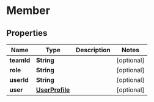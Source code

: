 

# Member


## Properties

Name | Type | Description | Notes
------------ | ------------- | ------------- | -------------
**teamId** | **String** |  |  [optional]
**role** | **String** |  |  [optional]
**userId** | **String** |  |  [optional]
**user** | [**UserProfile**](UserProfile.md) |  |  [optional]



